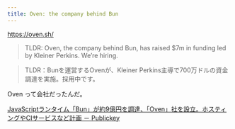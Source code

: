 ```yaml
---
title: Oven: the company behind Bun
---
```


https://oven.sh/

> TLDR: Oven, the company behind Bun, has raised $7m in funding led by Kleiner Perkins. We’re hiring.

> TLDR：Bunを運営するOvenが、Kleiner Perkins主導で700万ドルの資金調達を実施。採用中です。

Oven って会社だったんだ。

[JavaScriptランタイム「Bun」が約9億円を調達、「Oven」社を設立。ホスティングやCIサービスなど計画 － Publickey](https://www.publickey1.jp/blog/22/javascriptbun9ovenci.html)
